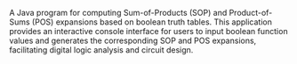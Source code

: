 A Java program for computing Sum-of-Products (SOP) and Product-of-Sums (POS) expansions based on boolean truth tables. This application provides an interactive console interface for users to input boolean function values and generates the corresponding SOP and POS expansions, facilitating digital logic analysis and circuit design.
